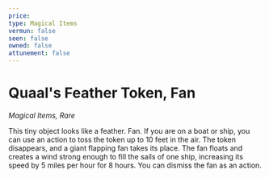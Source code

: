 ```yaml
---
price: 
type: Magical Items
vermun: false
seen: false
owned: false
attunement: false
---
```

# Quaal's Feather Token, Fan

*Magical Items, Rare*

This tiny object looks like a feather. Fan. If you are on a boat or ship, you can use an action to toss the token up to 10 feet in the air. The token disappears, and a giant flapping fan takes its place. The fan floats and creates a wind strong enough to fill the sails of one ship, increasing its speed by 5 miles per hour for 8 hours. You can dismiss the fan as an action.